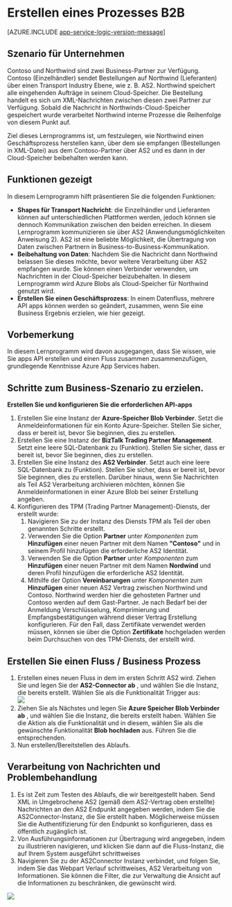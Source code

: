 <properties 
   pageTitle="Erstellen eines Prozesses B2B in Azure-App-Verwaltungsdienst | Microsoft Azure" 
   description="So erstellen Sie einen Business-to-Business-Prozess im Überblick" 
   services="logic-apps" 
   documentationCenter=".net,nodejs,java" 
   authors="rajram" 
   manager="erikre" 
   editor=""/>

<tags
   ms.service="logic-apps"
   ms.devlang="multiple"
   ms.topic="article"
   ms.tgt_pltfrm="na"
   ms.workload="integration" 
   ms.date="04/20/2016"
   ms.author="rajram"/>

# <a name="creating-a-b2b-process"></a>Erstellen eines Prozesses B2B

[AZURE.INCLUDE [app-service-logic-version-message](../../includes/app-service-logic-version-message.md)]


## <a name="business-scenario"></a>Szenario für Unternehmen 
Contoso und Northwind sind zwei Business-Partner zur Verfügung. Contoso (Einzelhändler) sendet Bestellungen auf Northwind (Lieferanten) über einen Transport Industry Ebene, wie z. B. AS2. Northwind speichert alle eingehenden Aufträge in seinem Cloud-Speicher. Die Bestellung handelt es sich um XML-Nachrichten zwischen diesen zwei Partner zur Verfügung. Sobald die Nachricht in Northwinds-Cloud-Speicher gespeichert wurde verarbeitet Northwind interne Prozesse die Reihenfolge von diesem Punkt auf.
 
Ziel dieses Lernprogramms ist, um festzulegen, wie Northwind einen Geschäftsprozess herstellen kann, über dem sie empfangen (Bestellungen in XML-Datei) aus dem Contoso-Partner über AS2 und es dann in der Cloud-Speicher beibehalten werden kann.


## <a name="capabilities-demonstrated"></a>Funktionen gezeigt 
In diesem Lernprogramm hilft präsentieren Sie die folgenden Funktionen: 

- **Shapes für Transport Nachricht**: die Einzelhändler und Lieferanten können auf unterschiedlichen Plattformen werden, jedoch können sie dennoch Kommunikation zwischen den beiden erreichen. In diesem Lernprogramm kommunizieren sie über AS2 (Anwendungsmöglichkeiten Anweisung 2). AS2 ist eine beliebte Möglichkeit, die Übertragung von Daten zwischen Partnern in Business-to-Business-Kommunikation.
- **Beibehaltung von Daten**: Nachdem Sie die Nachricht dann Northwind belassen Sie dieses möchte, bevor weitere Verarbeitung über AS2 empfangen wurde. Sie können einen Verbinder verwenden, um Nachrichten in der Cloud-Speicher beizubehalten. In diesem Lernprogramm wird Azure Blobs als Cloud-Speicher für Northwind genutzt wird.
- **Erstellen Sie einen Geschäftsprozess**: In einem Datenfluss, mehrere API apps können werden so geändert, zusammen, wenn Sie eine Business Ergebnis erzielen, wie hier gezeigt.


## <a name="before-you-begin"></a>Vorbemerkung
In diesem Lernprogramm wird davon ausgegangen, dass Sie wissen, wie Sie apps API erstellen und einen Fluss zusammen zusammenzufügen, grundlegende Kenntnisse Azure App Services haben.


## <a name="steps-to-achieve-the-business-scenario"></a>Schritte zum Business-Szenario zu erzielen.
**Erstellen Sie und konfigurieren Sie die erforderlichen API-apps**

1. Erstellen Sie eine Instanz der **Azure-Speicher Blob Verbinder**. Setzt die Anmeldeinformationen für ein Konto Azure-Speicher. Stellen Sie sicher, dass er bereit ist, bevor Sie beginnen, dies zu erstellen.
2. Erstellen Sie eine Instanz der **BizTalk Trading Partner Management**. Setzt eine leere SQL-Datenbank zu (Funktion). Stellen Sie sicher, dass er bereit ist, bevor Sie beginnen, dies zu erstellen.
3. Erstellen Sie eine Instanz des **AS2 Verbinder**. Setzt auch eine leere SQL-Datenbank zu (Funktion). Stellen Sie sicher, dass er bereit ist, bevor Sie beginnen, dies zu erstellen. Darüber hinaus, wenn Sie Nachrichten als Teil AS2 Verarbeitung archivieren möchten, können Sie Anmeldeinformationen in einer Azure Blob bei seiner Erstellung angeben.
4. Konfigurieren des TPM (Trading Partner Management)-Diensts, der erstellt wurde:  
    1. Navigieren Sie zu der Instanz des Diensts TPM als Teil der oben genannten Schritte erstellt.
    2. Verwenden Sie die Option **Partner** unter *Komponenten* zum **Hinzufügen** einer neuen Partner mit dem Namen **"Contoso"** und in seinem Profil hinzufügen die erforderliche AS2 Identität.
    3. Verwenden Sie die Option **Partner** unter *Komponenten* zum **Hinzufügen** einer neuen Partner mit dem Namen **Nordwind** und deren Profil hinzufügen die erforderliche AS2 Identität.
    4. Mithilfe der Option **Vereinbarungen** unter *Komponenten* zum **Hinzufügen** einer neuen AS2 Vertrag zwischen Northwind und Contoso. Northwind werden hier die gehosteten Partner und Contoso werden auf dem Gast-Partner. Je nach Bedarf bei der Anmeldung Verschlüsselung, Komprimierung und Empfangsbestätigungen während dieser Vertrag Erstellung konfigurieren. Für den Fall, dass Zertifikate verwendet werden müssen, können sie über die Option **Zertifikate** hochgeladen werden beim Durchsuchen von des TPM-Diensts, der erstellt wird.


## <a name="create-a-flow--business-process"></a>Erstellen Sie einen Fluss / Business Prozess
1. Erstellen eines neuen Fluss in dem im ersten Schritt AS2 wird. Ziehen Sie und legen Sie der **AS2-Connector ab** , und wählen Sie die Instanz, die bereits erstellt. Wählen Sie als die Funktionalität Trigger aus:  
    ![][1]  
2. Ziehen Sie als Nächstes und legen Sie **Azure Speicher Blob Verbinder ab** , und wählen Sie die Instanz, die bereits erstellt haben. Wählen Sie die Aktion als die Funktionalität und in diesem, wählen Sie als die gewünschte Funktionalität **Blob hochladen** aus. Führen Sie die entsprechenden.
3. Nun erstellen/Bereitstellen des Ablaufs.


## <a name="message-processing--troubleshooting"></a>Verarbeitung von Nachrichten und Problembehandlung
1. Es ist Zeit zum Testen des Ablaufs, die wir bereitgestellt haben. Send XML in Umgebrochene AS2 (gemäß dem AS2-Vertrag oben erstellte) Nachrichten an den AS2 Endpunkt angegeben werden, indem Sie die AS2Connector-Instanz, die Sie erstellt haben. Möglicherweise müssen Sie die Authentifizierung für den Endpunkt so konfigurieren, dass es öffentlich zugänglich ist.
2. Von Ausführungsinformationen zur Übertragung wird angegeben, indem zu illustrieren navigieren, und klicken Sie dann auf die Fluss-Instanz, die auf Ihrem System ausgeführt schrittweises
3. Navigieren Sie zu der AS2Connector Instanz verbindet, und folgen Sie, indem Sie das Webpart Verlauf schrittweises, AS2 Verarbeitung von Informationen. Sie können die Filter, die zur Verwaltung die Ansicht auf die Informationen zu beschränken, die gewünscht wird.

![][2]

<!--Image references-->
[1]: ./media/app-service-logic-create-a-b2b-process/Flow.png
[2]: ./media/app-service-logic-create-a-b2b-process/Tracking.png
 
